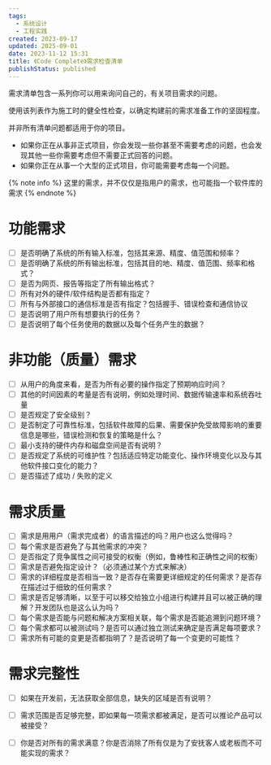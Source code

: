 ```yaml
---
tags:
  - 系统设计
  - 工程实践
created: 2023-09-17
updated: 2025-09-01
date: 2023-11-12 15:31
title: 《Code Complete》需求检查清单
publishStatus: published
---
```


需求清单包含一系列你可以用来询问自己的，有关项目需求的问题。

使用该列表作为施工时的健全性检查，以确定构建前的需求准备工作的坚固程度。

并非所有清单问题都适用于你的项目。
- 如果你正在从事非正式项目，你会发现一些你甚至不需要考虑的问题，也会发现其他一些你需要考虑但不需要正式回答的问题。
- 如果你正在从事一个大型的正式项目，你可能需要考虑每一个问题。

{% note info %}
这里的需求，并不仅仅是指用户的需求，也可能指一个软件库的需求
{% endnote %}

# 功能需求

-   [ ] 是否明确了系统的所有输入标准，包括其来源、精度、值范围和频率？
-   [ ] 是否明确了系统的所有输出标准，包括其目的地、精度、值范围、频率和格式？
-   [ ] 是否为网页、报告等指定了所有输出格式？
-   [ ] 所有对外的硬件/软件结构是否都有指定？
-   [ ] 所有与外部接口的通信标准是否有指定？包括握手、错误检查和通信协议
-   [ ] 是否说明了用户所有想要执行的任务？
-   [ ] 是否说明了每个任务使用的数据以及每个任务产生的数据？

# 非功能（质量）需求

-   [ ] 从用户的角度来看，是否为所有必要的操作指定了预期响应时间？
-   [ ] 其他的时间因素的考量是否有说明，例如处理时间、数据传输速率和系统吞吐量
-   [ ] 是否规定了安全级别？
-   [ ] 是否制定了可靠性标准，包括软件故障的后果、需要保护免受故障影响的重要信息是哪些，错误检测和恢复的策略是什么？
-   [ ] 最小支持的硬件内存和磁盘空间是否有说明？
-   [ ] 是否规定了系统的可维护性？包括适应特定功能变化、操作环境变化以及与其他软件接口变化的能力？
-   [ ] 是否描述了成功 / 失败的定义

# 需求质量

-   [ ] 需求是用用户（需求完成者）的语言描述的吗？用户也这么觉得吗？
-   [ ] 每个需求是否避免了与其他需求的冲突？
-   [ ] 是否指定了竞争属性之间可接受的权衡（例如，鲁棒性和正确性之间的权衡）
-   [ ] 需求是否避免指定设计？（必须通过某个方式来解决）
-   [ ] 需求的详细程度是否相当一致？是否存在需要更详细规定的任何需求？是否存在描述过于细致的任何需求？
-   [ ] 需求是否足够清晰，以至于可以移交给独立小组进行构建并且可以被正确的理解？开发团队也是这么认为吗？
-   [ ] 每个需求是否能与问题和解决方案相关联，每个需求是否能追溯到问题环境？
-   [ ] 每个需求都可以被测试吗？是否可以通过独立测试来确定是否满足每项要求？
-   [ ] 需求所有可能的变更是否都指明了？是否说明了每一个变更的可能性？

# 需求完整性

-   [ ] 如果在开发前，无法获取全部信息，缺失的区域是否有说明？
-   [ ] 需求范围是否足够完整，即如果每一项需求都被满足，是否可以推论产品可以被接受？
-   [ ] 你是否对所有的需求满意？你是否消除了所有仅是为了安抚客人或老板而不可能实现的需求？

